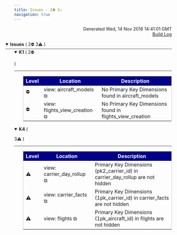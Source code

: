 ```yaml
---
title: Issues - 2⛔ 3⚠️  
navigation: true
---
```

<p style="text-align:right;color:#cccs">
Generated Wed, 14 Nov 2018 14:41:01 GMT
<br><a href="http://35.177.130.99:8080/job/look-at-me-sideways/373/console">Build Log</a>
</p>



<details style="margin-left: 0em" open="open">
<summary style="margin-left:-2em;border-bottom:solid 1px #333;">
<b>Issues</b>
(
   2⛔ 
 3⚠️ 
)
</summary>



<details style="margin-left: 2em" open="open">
<summary style="margin-left:-2em;border-bottom:solid 1px #333;">
<b>K1</b>
(
   2⛔ 

)
</summary>

<table style="border:solid 1px #ccc">
<thead style="background-color:darkblue;color:white"><tr>
<th>Level</th>
<th>Location</th>

<th>Description</th>

</tr></thead>
<tbody>

<tr>
<td>⛔</td>
<td>view: aircraft_models <a href="/projects/lams_faa_redshift/files/aircraft_models.view.lkml#view:aircraft_models" style="text-decoration: none">⧉</a></td>

<td>No Primary Key Dimensions found in aircraft_models</td>

</tr>

<tr>
<td>⛔</td>
<td>view: flights_view_creation <a href="/projects/lams_faa_redshift/files/carrier_facts.view.lkml#view:flights_view_creation" style="text-decoration: none">⧉</a></td>

<td>No Primary Key Dimensions found in flights_view_creation</td>

</tr>

</tbody>
</table>


</details>



<details style="margin-left: 2em" open="open">
<summary style="margin-left:-2em;border-bottom:solid 1px #333;">
<b>K4</b>
(

 3⚠️ 
)
</summary>

<table style="border:solid 1px #ccc">
<thead style="background-color:darkblue;color:white"><tr>
<th>Level</th>
<th>Location</th>

<th>Description</th>

</tr></thead>
<tbody>

<tr>
<td>⚠️</td>
<td>view: carrier_day_rollup <a href="/projects/lams_faa_redshift/files/carrier_day_rollup.view.lkml#view:carrier_day_rollup" style="text-decoration: none">⧉</a></td>

<td>Primary Key Dimensions (pk2_carrier_id) in carrier_day_rollup are not hidden</td>

</tr>

<tr>
<td>⚠️</td>
<td>view: carrier_facts <a href="/projects/lams_faa_redshift/files/carrier_facts.view.lkml#view:carrier_facts" style="text-decoration: none">⧉</a></td>

<td>Primary Key Dimensions (1pk_carrier_id) in carrier_facts are not hidden</td>

</tr>

<tr>
<td>⚠️</td>
<td>view: flights <a href="/projects/lams_faa_redshift/files/flights.view.lkml#view:flights" style="text-decoration: none">⧉</a></td>

<td>Primary Key Dimensions (1pk_aircraft_id) in flights are not hidden</td>

</tr>

</tbody>
</table>


</details>


</details>






